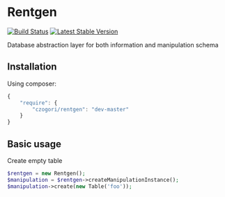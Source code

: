 Rentgen
=======
[![Build Status](https://travis-ci.org/czogori/Rentgen.png?branch=master)](https://travis-ci.org/czogori/Rentgen)
[![Latest Stable Version](https://poser.pugx.org/czogori/rentgen/v/stable.png)](https://packagist.org/packages/czogori/rentgen)

Database abstraction layer for both information and manipulation schema
## Installation 
Using composer:
```js
{
    "require": {        
        "czogori/rentgen": "dev-master"
    }
}
```
## Basic usage
Create empty table
```php
$rentgen = new Rentgen();
$manipulation = $rentgen->createManipulationInstance();
$manipulation->create(new Table('foo')); 
```
